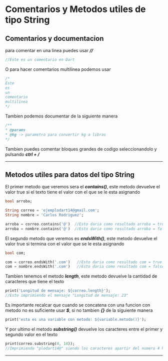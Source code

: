 # Comentarios y Metodos utiles de tipo String
## Comentarios y documentacion
para comentar en una linea puedes usar ***//***
```dart
//Este es un comentario en Dart
```
O para hacer comentarios multilinea podemos usar
```dart
/*
Este 
es
un
comentario
multilinea
*/
```
Tambien podemos documentar de la siguiente manera
```dart
/**
* @params
* @kg -> parametro para convertir kg a libras
*/
```
Tambien puedes comentar bloques grandes de codigo seleccionandolo y pulsando ***ctrl + /***
***

## Metodos utiles para datos del tipo String
El primer metodo que veremos sera el ***contains()***, este metodo devuelve el valor true si el texto tiene el valor con el que se le esta asignando
```dart
bool arroba;

String correo = 'ejemplodart14@gmail.com';
String nombre = 'Carlos Rodriguez';

arroba = correo.contains('@')  //Esto daria como resultado arroba = true
arroba = nombre.contains('@')  //Esto daria como resultado arroba = false
```
El segundo metodo que veremos es ***endsWith()***, este metodo devuelve el valor true si termina con el valor que se le esta asignando
```dart
bool com;

com = correo.endsWith('.com')   //Esto daria como resultado com = true
com = nombre.endsWith('.com')   //Esto daria como resultado com = false
```
Tambien tenemos el metodo ***length***, este metodo devuelve la cantidad de caracteres que tiene el texto
```dart
print('Longitud de mensaje: ${correo.length}');
//Esto imprimiendo el mensaje "Longitud de mensaje: 23"
```
Es importante recalcar que cuando se concatena con una funcion con metodo no es suficiente usar ***$***, si no tambien ***{}*** de la siguiente manera
```dart
print('esta es una variable con metodo: ${variable.metodo()}');
```
Y por ultimo el metodo ***substring()*** devuelve los caracteres entre el primer y segundo valor en el texto
```dart
print(correo.substring(4, 14));
//Imprimiendo "plodart14@" siendo los caracteres apartir del numero 4 hasta el caracter 14
```
***
